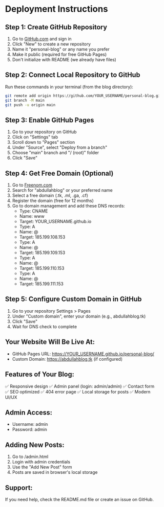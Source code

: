 # Deployment Instructions

## Step 1: Create GitHub Repository

1. Go to [GitHub.com](https://github.com) and sign in
2. Click "New" to create a new repository
3. Name it "personal-blog" or any name you prefer
4. Make it public (required for free GitHub Pages)
5. Don't initialize with README (we already have files)

## Step 2: Connect Local Repository to GitHub

Run these commands in your terminal (from the blog directory):

```bash
git remote add origin https://github.com/YOUR_USERNAME/personal-blog.git
git branch -M main
git push -u origin main
```

## Step 3: Enable GitHub Pages

1. Go to your repository on GitHub
2. Click on "Settings" tab
3. Scroll down to "Pages" section
4. Under "Source", select "Deploy from a branch"
5. Choose "main" branch and "/ (root)" folder
6. Click "Save"

## Step 4: Get Free Domain (Optional)

1. Go to [Freenom.com](https://www.freenom.com)
2. Search for "abdullahblog" or your preferred name
3. Select a free domain (.tk, .ml, .ga, .cf)
4. Register the domain (free for 12 months)
5. Go to domain management and add these DNS records:
   - Type: CNAME
   - Name: www
   - Target: YOUR_USERNAME.github.io
   - Type: A
   - Name: @
   - Target: 185.199.108.153
   - Type: A
   - Name: @
   - Target: 185.199.109.153
   - Type: A
   - Name: @
   - Target: 185.199.110.153
   - Type: A
   - Name: @
   - Target: 185.199.111.153

## Step 5: Configure Custom Domain in GitHub

1. Go to your repository Settings > Pages
2. Under "Custom domain", enter your domain (e.g., abdullahblog.tk)
3. Click "Save"
4. Wait for DNS check to complete

## Your Website Will Be Live At:

- GitHub Pages URL: https://YOUR_USERNAME.github.io/personal-blog/
- Custom Domain: https://abdullahblog.tk (if configured)

## Features of Your Blog:

✅ Responsive design
✅ Admin panel (login: admin/admin)
✅ Contact form
✅ SEO optimized
✅ 404 error page
✅ Local storage for posts
✅ Modern UI/UX

## Admin Access:
- Username: admin
- Password: admin

## Adding New Posts:
1. Go to /admin.html
2. Login with admin credentials
3. Use the "Add New Post" form
4. Posts are saved in browser's local storage

## Support:
If you need help, check the README.md file or create an issue on GitHub.

